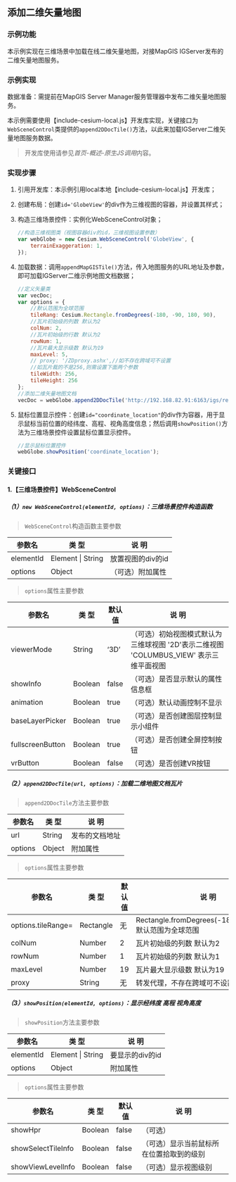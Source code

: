 ## 添加二维矢量地图

### 示例功能

本示例实现在三维场景中加载在线二维矢量地图，对接MapGIS IGServer发布的二维矢量地图服务。

### 示例实现

数据准备：需提前在MapGIS Server Manager服务管理器中发布二维矢量地图服务。

本示例需要使用【include-cesium-local.js】开发库实现，关键接口为`WebSceneControl`类提供的`append2DDocTile()`方法，以此来加载IGServer二维矢量地图服务数据。

> 开发库使用请参见*首页-概述-原生JS调用*内容。

### 实现步骤

1. 引用开发库：本示例引用local本地【include-cesium-local.js】开发库；

2. 创建布局：创建`id='GlobeView'`的div作为三维视图的容器，并设置其样式；

3. 构造三维场景控件：实例化WebSceneControl对象；

    ``` javascript
    //构造三维视图类（视图容器div的id，三维视图设置参数）
    var webGlobe = new Cesium.WebSceneControl('GlobeView', {
        terrainExaggeration: 1,
    });
    ```

4. 加载数据：调用`appendMapGISTile()`方法，传入地图服务的URL地址及参数，即可加载IGServer二维示例地图文档数据；

    ``` javascript
    //定义矢量类
    var vecDoc;
    var options = {
        //默认范围为全球范围
        tileRang: Cesium.Rectangle.fromDegrees(-180, -90, 180, 90),
        //瓦片初始级的列数 默认为2
        colNum: 2,
        //瓦片初始级的行数 默认为2
        rowNum: 1,
        //瓦片最大显示级数 默认为19
        maxLevel: 5,
        // proxy: '/ZDproxy.ashx',//如不存在跨域可不设置
        //如瓦片裁的不是256,则需设置下面两个参数
        tileWidth: 256,
        tileHeight: 256
    };
    //添加二维矢量地图文档
    vecDoc = webGlobe.append2DDocTile('http://192.168.82.91:6163/igs/rest/mrms/docs/WorldJWVector', options);
    ```

5. 鼠标位置显示控件：创建`id="coordinate_location"`的div作为容器，用于显示鼠标当前位置的经纬度、高程、视角高度信息；然后调用`showPosition()`方法为三维场景控件设置鼠标位置显示控件。

    ``` javascript
    //显示鼠标位置控件
    webGlobe.showPosition('coordinate_location');
    ```

### 关键接口

#### 1.【三维场景控件】WebSceneControl

##### （1）`new WebSceneControl(elementId, options)`：三维场景控件构造函数

> `WebSceneControl`构造函数主要参数

|参数名|类 型|说 明|
|-|-|-|
|elementId|Element \| String|放置视图的div的id|
|options|Object|（可选）附加属性|

> `options`属性主要参数

|参数名|类 型|默认值|说 明|
|-|-|-|-|
|viewerMode|String|‘3D’|（可选）初始视图模式默认为三维球视图 '2D'表示二维视图 'COLUMBUS_VIEW' 表示三维平面视图|
|showInfo|Boolean|false|（可选）是否显示默认的属性信息框|
|animation|Boolean|true|（可选）默认动画控制不显示|
|baseLayerPicker|Boolean|true|（可选）是否创建图层控制显示小组件|
|fullscreenButton|Boolean|true|（可选）是否创建全屏控制按钮|
|vrButton|Boolean|false|（可选）是否创建VR按钮|

##### （2）`append2DDocTile(url, options)`：加载二维地图文档瓦片

> `append2DDocTile`方法主要参数

|参数名|类 型|说 明|
|-|-|-|
|url|String|发布的文档地址|
|options|Object|附加属性|

> `options`属性主要参数

|参数名|类 型|默认值|说 明|
|-|-|-|-|
|options.tileRange=|Rectangle|无|Rectangle.fromDegrees(-180,-90,180,90) 默认范围为全球范围|
|colNum|Number|2|瓦片初始级的列数 默认为2|
|rowNum|Number|1|瓦片初始级的列数 默认为1|
|maxLevel|Number|19|瓦片最大显示级数 默认为19|
|proxy|String|无|转发代理，不存在跨域可不设置|

##### （3）`showPosition(elementId, options)`：显示经纬度 高程 视角高度

> `showPosition`方法主要参数

|参数名|类 型|说 明|
|-|-|-|
|elementId|Element \| String|要显示的div的id|
|options|Object|附加属性|

> `options`属性主要参数

|参数名|类 型|默认值|说 明|
|-|-|-|-|
|showHpr|Boolean|false|（可选） |
|showSelectTileInfo|Boolean|false|（可选）显示当前鼠标所在位置拾取到的级别|
|showViewLevelInfo|Boolean|false|（可选）显示视图级别|

